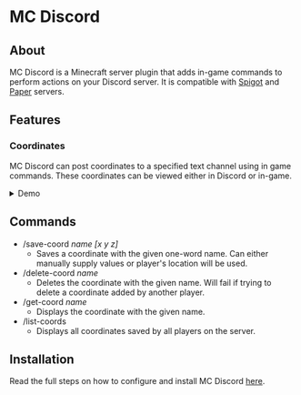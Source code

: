 # MC Discord

## About

MC Discord is a Minecraft server plugin that adds in-game commands to perform actions on your Discord server. It is compatible with [Spigot](https://www.spigotmc.org/) and [Paper](https://papermc.io/) servers.

## Features

### Coordinates

MC Discord can post coordinates to a specified text channel using in game commands. These coordinates can be viewed either in Discord or in-game.

<details>
<summary>Demo</summary>

![Demo](docs/images/demo.gif)

</details>

## Commands

- /save-coord _name [x y z]_
  - Saves a coordinate with the given one-word name. Can either manually supply values or player's location will be used.
- /delete-coord _name_
  - Deletes the coordinate with the given name. Will fail if trying to delete a coordinate added by another player.
- /get-coord _name_
  - Displays the coordinate with the given name.
- /list-coords
  - Displays all coordinates saved by all players on the server.

## Installation

Read the full steps on how to configure and install MC Discord [here](docs/installation.md).
